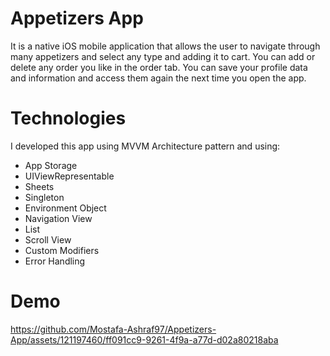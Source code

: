 # Appetizers App

It is a native iOS mobile application that allows the user to navigate through many appetizers and select any type and adding it to cart.
You can add or delete any order you like in the order tab.
You can save your profile data and information and access them again the next time you open the app.

# Technologies
I developed this app using MVVM Architecture pattern and using:

- App Storage
- UIViewRepresentable
- Sheets
- Singleton
- Environment Object
- Navigation View
- List
- Scroll View
- Custom Modifiers
- Error Handling

# Demo



https://github.com/Mostafa-Ashraf97/Appetizers-App/assets/121197460/ff091cc9-9261-4f9a-a77d-d02a80218aba




